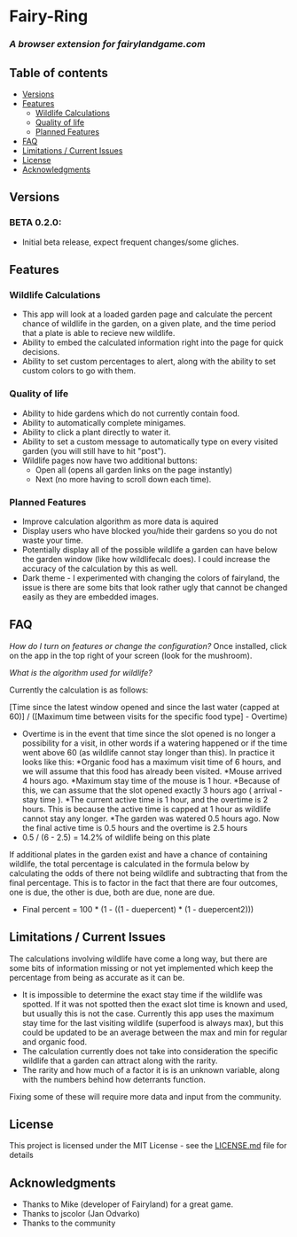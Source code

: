 # Fairy-Ring
### *A browser extension for fairylandgame.com*

## Table of contents
<!--ts-->
   * [Versions](#Versions)
   * [Features](#Features)
      * [Wildlife Calculations](#wildlifecalc)
      * [Quality of life](#qol)
      * [Planned Features](#planned)
   * [FAQ](#faq)
   * [Limitations / Current Issues](#issues)
   * [License](#license)
   * [Acknowledgments](#acknowledgments)
<!--te-->

<a name="Versions"></a>
## Versions
### BETA 0.2.0:
+ Initial beta release, expect frequent changes/some gliches. 

<a name="Features"></a>
## Features

<a name="wildlifecalc"></a>
### Wildlife Calculations
* This app will look at a loaded garden page and calculate the percent chance of wildlife in the garden, on a given plate, and the time period that a plate is able to recieve new wildlife.
* Ability to embed the calculated information right into the page for quick decisions.
* Ability to set custom percentages to alert, along with the ability to set custom colors to go with them.

<a name="qol"></a>
### Quality of life
* Ability to hide gardens which do not currently contain food.
* Ability to automatically complete minigames.
* Ability to click a plant directly to water it.
* Ability to set a custom message to automatically type on every visited garden (you will still have to hit "post").
* Wildlife pages now have two additional buttons:
  * Open all (opens all garden links on the page instantly)
  * Next (no more having to scroll down each time).

<a name="planned"></a>
### Planned Features
* Improve calculation algorithm as more data is aquired
* Display users who have blocked you/hide their gardens so you do not waste your time. 
* Potentially display all of the possible wildlife a garden can have below the garden window (like how wildlifecalc does). I could increase the accuracy of the calculation by this as well. 
* Dark theme - I experimented with changing the colors of fairyland, the issue is there are some bits that look rather ugly that cannot be changed easily as they are embedded images. 

<a name="faq"></a>
## FAQ
*How do I turn on features or change the configuration?*
Once installed, click on the app in the top right of your screen (look for the mushroom).

*What is the algorithm used for wildlife?*

Currently the calculation is as follows:

[Time since the latest window opened and since the last water (capped at 60)] / ([Maximum time between visits for the specific food type] - Overtime)

* Overtime is in the event that time since the slot opened is no longer a possibility for a visit, in other words if a watering happened or if the time went above 60 (as wildlife cannot stay longer than this). 
In practice it looks like this:
*Organic food has a maximum visit time of 6 hours, and we will assume that this food has already been visited. 
*Mouse arrived 4 hours ago.
*Maximum stay time of the mouse is 1 hour.
*Because of this, we can assume that the slot opened exactly 3 hours ago ( arrival - stay time ). 
*The current active time is 1 hour, and the overtime is 2 hours. This is because the active time is capped at 1 hour as wildlife cannot stay any longer.
*The garden was watered 0.5 hours ago. Now the final active time is 0.5 hours and the overtime is 2.5 hours
* 0.5 / (6 - 2.5) = 14.2% of wildlife being on this plate

If additional plates in the garden exist and have a chance of containing wildlife, the total percentage is calculated in the formula below by calculating the odds of there not being wildlife and subtracting that from the final percentage. This is to factor in the fact that there are four outcomes, one is due, the other is due, both are due, none are due. 

* Final percent = 100 * (1 - ((1 - duepercent) * (1 - duepercent2)))

<a name="issues"></a>
## Limitations / Current Issues
The calculations involving wildlife have come a long way, but there are some bits of information missing or not yet implemented which keep the percentage from being as accurate as it can be. 

* It is impossible to determine the exact stay time if the wildlife was spotted. If it was not spotted then the exact slot time is known and used, but usually this is not the case. Currently this app uses the maximum stay time for the last visiting wildlife (superfood is always max), but this could be updated to be an average between the max and min for regular and organic food.
* The calculation currently does not take into consideration the specific wildlife that a garden can attract along with the rarity.
* The rarity and how much of a factor it is is an unknown variable, along with the numbers behind how deterrants function.

Fixing some of these will require more data and input from the community.

<a name="license"></a>
## License
This project is licensed under the MIT License - see the [LICENSE.md](LICENSE.md) file for details

<a name="acknowledgements"></a>
## Acknowledgments

* Thanks to Mike (developer of Fairyland) for a great game.
* Thanks to jscolor (Jan Odvarko)
* Thanks to the community
